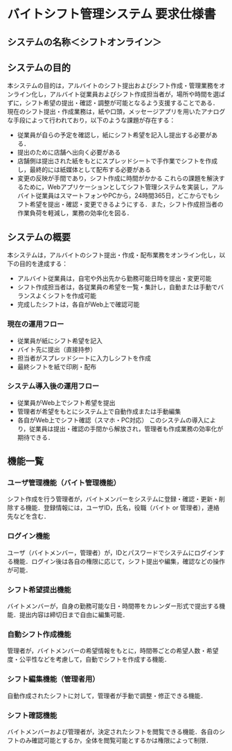 # バイトシフト管理システム 要求仕様書
## システムの名称＜シフトオンライン＞

## システムの目的
本システムの目的は，アルバイトのシフト提出およびシフト作成・管理業務をオンライン化し，アルバイト従業員およびシフト作成担当者が，場所や時間を選ばずに，シフト希望の提出・確認・調整が可能となるよう支援することである．
現在のシフト提出・作成業務は，紙や口頭，メッセージアプリを用いたアナログな手段によって行われており，以下のような課題が存在する：
- 従業員が自らの予定を確認し，紙にシフト希望を記入し提出する必要がある．
- 提出のために店舗へ出向く必要がある
- 店舗側は提出された紙をもとにスプレッドシートで手作業でシフトを作成し，最終的には紙媒体として配布する必要がある
- 変更の反映が手間であり，シフト作成に時間がかかる
これらの課題を解決するために，Webアプリケーションとしてシフト管理システムを実装し，アルバイト従業員はスマートフォンやPCから，24時間365日，どこからでもシフト希望を提出・確認・変更できるようにする．また，シフト作成担当者の作業負荷を軽減し，業務の効率化を図る．

## システムの概要
本システムは，アルバイトのシフト提出・作成・配布業務をオンライン化し，以下の目的を達成する：
 - アルバイト従業員は，自宅や外出先から勤務可能日時を提出・変更可能
 - シフト作成担当者は，各従業員の希望を一覧・集計し，自動または手動でバランスよくシフトを作成可能
 - 完成したシフトは，各自がWeb上で確認可能

### 現在の運用フロー
 - 従業員が紙にシフト希望を記入
 - バイト先に提出（直接持参）
 - 担当者がスプレッドシートに入力しシフトを作成
 - 最終シフトを紙で印刷・配布

### システム導入後の運用フロー
 - 従業員がWeb上でシフト希望を提出
 - 管理者が希望をもとにシステム上で自動作成または手動編集
 - 各自がWeb上でシフト確認（スマホ・PC対応）
 このシステムの導入により，従業員は提出・確認の手間から解放され，管理者も作成業務の効率化が期待できる．

## 機能一覧
### ユーザ管理機能（バイト管理機能）
 シフト作成を行う管理者が，バイトメンバーをシステムに登録・確認・更新・削除する機能．登録情報には，ユーザID，氏名，役職（バイト or 管理者），連絡先などを含む．
### ログイン機能
ユーザ（バイトメンバー，管理者）が，IDとパスワードでシステムにログインする機能．ログイン後は各自の権限に応じて，シフト提出や編集，確認などの操作が可能．
### シフト希望提出機能
バイトメンバーが，自身の勤務可能な日・時間帯をカレンダー形式で提出する機能．提出内容は締切日まで自由に編集可能．
### 自動シフト作成機能
管理者が，バイトメンバーの希望情報をもとに，時間帯ごとの希望人数・希望度・公平性などを考慮して，自動でシフトを作成する機能．
### シフト編集機能（管理者用）
自動作成されたシフトに対して，管理者が手動で調整・修正できる機能．
### シフト確認機能

バイトメンバーおよび管理者が，決定されたシフトを閲覧できる機能．各自のシフトのみ確認可能とするか，全体を閲覧可能とするかは権限によって制限．